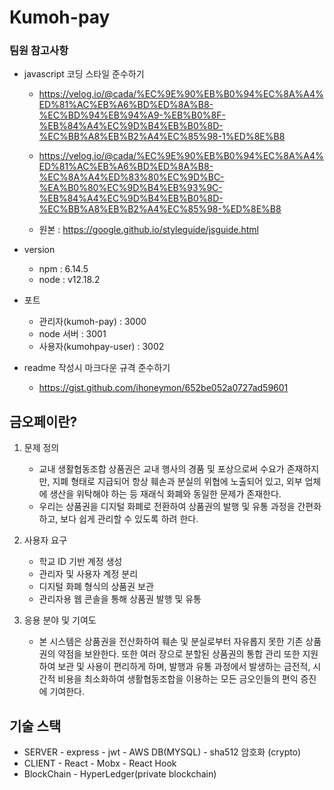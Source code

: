 # Kumoh-pay

### 팀원 참고사항
* javascript 코딩 스타일 준수하기
    - https://velog.io/@cada/%EC%9E%90%EB%B0%94%EC%8A%A4%ED%81%AC%EB%A6%BD%ED%8A%B8-%EC%BD%94%EB%94%A9-%EB%B0%8F-%EB%84%A4%EC%9D%B4%EB%B0%8D-%EC%BB%A8%EB%B2%A4%EC%85%98-1%ED%8E%B8
 

    - https://velog.io/@cada/%EC%9E%90%EB%B0%94%EC%8A%A4%ED%81%AC%EB%A6%BD%ED%8A%B8-%EC%8A%A4%ED%83%80%EC%9D%BC-%EA%B0%80%EC%9D%B4%EB%93%9C-%EB%84%A4%EC%9D%B4%EB%B0%8D-%EC%BB%A8%EB%B2%A4%EC%85%98-%ED%8E%B8
 
    - 원본 : https://google.github.io/styleguide/jsguide.html

* version
    - npm : 6.14.5
    - node : v12.18.2

* 포트
    - 관리자(kumoh-pay) : 3000
    - node 서버 : 3001
    - 사용자(kumohpay-user) : 3002

* readme 작성시 마크다운 규격 준수하기
    - https://gist.github.com/ihoneymon/652be052a0727ad59601

## 금오페이란?
 1. 문제 정의

    - 교내 생활협동조합 상품권은 교내 행사의 경품 및 포상으로써 수요가 존재하지만, 지폐 형태로 지급되어 항상 훼손과 분실의 위협에 노출되어 있고, 외부 업체에 생산을 위탁해야 하는 등 재래식 화폐와 동일한 문제가 존재한다.
    - 우리는 상품권을 디지털 화폐로 전환하여 상품권의 발행 및 유통 과정을 간편화하고, 보다 쉽게 관리할 수 있도록 하려 한다.

 2. 사용자 요구

    - 학교 ID 기반 계정 생성
    - 관리자 및 사용자 계정 분리
    - 디지털 화폐 형식의 상품권 보관
    - 관리자용 웹 콘솔을 통해 상품권 발행 및 유통

 3. 응용 분야 및 기여도

    - 본 시스템은 상품권을 전산화하여 훼손 및 분실로부터 자유롭지 못한 기존 상품권의 약점을 보완한다. 또한 여러 장으로 분할된 상품권의 통합 관리 또한 지원하여 보관 및 사용이 편리하게 하며, 발행과 유통 과정에서 발생하는 금전적, 시간적 비용을 최소화하여 생활협동조합을 이용하는 모든 금오인들의 편익 증진에 기여한다.
  
## 기술 스택
* SERVER
         - express
         - jwt
         - AWS DB(MYSQL)
         - sha512 암호화 (crypto)
* CLIENT
         - React
         - Mobx
         - React Hook
* BlockChain
         - HyperLedger(private blockchain)
